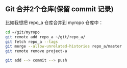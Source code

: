 ## Git 合并2个仓库(保留 commit 记录)

比如我想把 repo_a 仓库合并到 myropo 仓库中：
```bash
cd ~/git/myropo
git remote add repo_a ~/git/repo_a/
git fetch repo_a --tags
git merge --allow-unrelated-histories repo_a/master
git remote remove project-a

git add --> commit --> push
```
